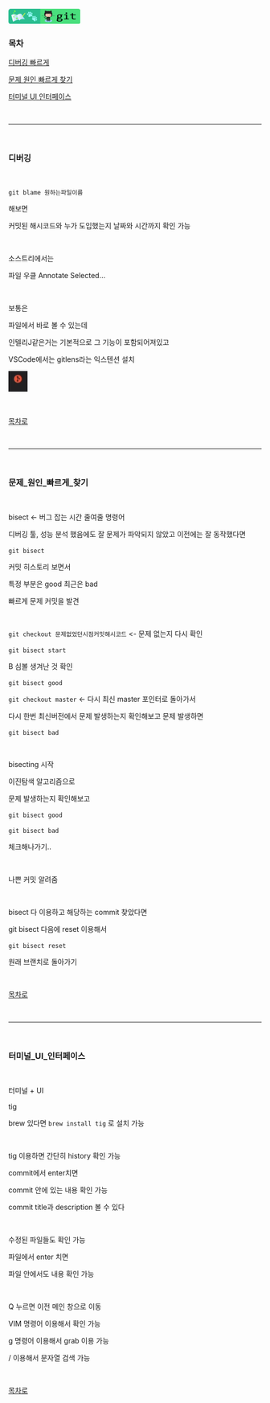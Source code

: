 <br />
<a href="https://github.com/seol-yu/TIL/tree/master/Git/Git_Master" target="_blank"><img src="https://github.com/seol-yu/TIL/blob/master/images/git-badge-logo.png?raw=true" height=30 /></a>
<br />

### 목차

[디버깅 빠르게](#디버깅)

[문제 원인 빠르게 찾기](#문제_원인_빠르게_찾기)

[터미널 UI 인터페이스](#터미널_UI_인터페이스)

<br/>

---

<br/>

### 디버깅

<br />

`git blame 원하는파일이름`

해보면

커밋된 해시코드와 누가 도입했는지 날짜와 시간까지 확인 가능

<br />

소스트리에서는

파일 우클 Annotate Selected...

<br />

보통은

파일에서 바로 볼 수 있는데

인텔리J같은거는 기본적으로 그 기능이 포함되어져있고

VSCode에서는 gitlens라는 익스텐션 설치

![1](./imgs/1.png)

<br />

[목차로](#목차)

<br />

---

<br />

### 문제_원인_빠르게_찾기

<br />

bisect  <- 버그 잡는 시간 줄여줄 명령어

디버깅 툴, 성능 분석 했음에도 잘 문제가 파악되지 않았고 이전에는 잘 동작했다면

`git bisect`

커밋 히스토리 보면서 

특정 부분은 good 최근은 bad

빠르게 문제 커밋을 발견

<br />

`git checkout 문제없었던시점커밋해시코드`  <- 문제 없는지 다시 확인

`git bisect start`

B 심볼 생겨난 것 확인

`git bisect good`

`git checkout master`  <- 다시 최신 master 포인터로 돌아가서

다시 한번 최신버전에서 문제 발생하는지 확인해보고 문제 발생하면

`git bisect bad`

<br />

bisecting 시작

이진탐색 알고리즘으로

문제 발생하는지 확인해보고

`git bisect good`

`git bisect bad`

체크해나가기..

<br />

나쁜 커밋 알려줌

<br />

bisect 다 이용하고 해당하는 commit 찾았다면

git bisect 다음에 reset 이용해서

`git bisect reset`

원래 브랜치로 돌아가기

<br />

[목차로](#목차)

<br />

---

<br />

### 터미널_UI_인터페이스

<br />

터미널 + UI

tig

brew 있다면 `brew install tig` 로 설치 가능

<br />

tig 이용하면 간단히 history 확인 가능

commit에서 enter치면

commit 안에 있는 내용 확인 가능

commit title과 description 볼 수 있다

<br />

수정된 파일들도 확인 가능

파일에서 enter 치면

파일 안에서도 내용 확인 가능

<br />

Q 누르면 이전 메인 창으로 이동

VIM 명령어 이용해서 확인 가능

g 명령어 이용해서 grab 이용 가능

/ 이용해서 문자열 검색 가능

<br />

[목차로](#목차)

<br />
